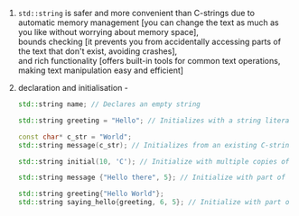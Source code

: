 1. `std::string` is safer and more convenient than C-strings due to automatic memory management [you can change the text as much as you like without worrying about memory space],\
bounds checking [it prevents you from accidentally accessing parts of the text that don't exist, avoiding crashes],\
and rich functionality [offers built-in tools for common text operations, making text manipulation easy and efficient]

2. declaration and initialisation -
    ```cpp
    std::string name; // Declares an empty string

    std::string greeting = "Hello"; // Initializes with a string literal, braces can be used too, parantheses can be used too

    const char* c_str = "World";
    std::string message(c_str); // Initializes from an existing C-string or std::string, braces can be used too

    std::string initial(10, 'C'); // Initialize with multiple copies of a char, braces can be used too

    std::string message {"Hello there", 5}; // Initialize with part of a string literal, parantheses can be used too

    std::string greeting{"Hello World"};
    std::string saying_hello{greeting, 6, 5}; // Initialize with part of an existing string, starting at index 6, taking 5 characters, parantheses can be used too
    ```
